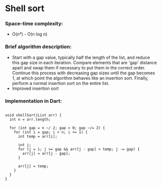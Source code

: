 #	Shell sort

### Space-time complexity:
- O(n²) - O(n log n)

### Brief algorithm description:
- Start with a gap value, typically half the length of the list, and reduce this gap size in each iteration. Compare elements that are 'gap' distance apart and swap them if necessary to put them in the correct order. Continue this process with decreasing gap sizes until the gap becomes 1, at which point the algorithm behaves like an insertion sort. Finally, perform a normal insertion sort on the entire list.
- Improved insertion sort

### Implementation in Dart:

```

void shellSort(List arr) {
  int n = arr.length;
  
  for (int gap = n ~/ 2; gap > 0; gap ~/= 2) {
    for (int i = gap; i < n; i += 1) {
      int temp = arr[i];
  
      int j;
      for (j = i; j >= gap && arr[j - gap] > temp; j -= gap) {
        arr[j] = arr[j - gap];
      }
  
      arr[j] = temp;
    }
  }
}

```
